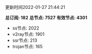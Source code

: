 更新时间2022-01-27 21:44:21

**总订阅: 182**
**总节点: 7527**
**有效节点: 4301**
- ss节点: 2022
- v2ray节点: 1901
- ssr节点: 213
- trojan节点: 165
